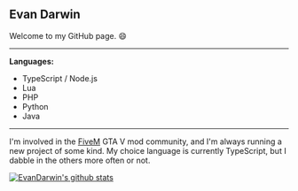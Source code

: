 ## Evan Darwin

Welcome to my GitHub page. :smile:

----

**Languages:**

* TypeScript / Node.js
* Lua
* PHP
* Python
* Java

----

I'm involved in the [FiveM](https://fivem.net) GTA V mod community, and I'm always running a new project of some kind. My choice language is currently TypeScript, but I dabble in the others more often or not.



[![EvanDarwin's github stats](https://github-readme-stats.vercel.app/api?username=EvanDarwin)](#)

